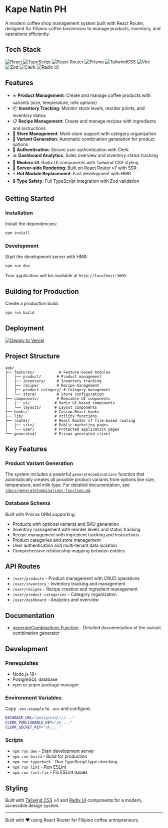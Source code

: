# Kape Natin PH

A modern coffee shop management system built with React Router, designed for Filipino coffee businesses to manage products, inventory, and operations efficiently.

## Tech Stack

![React](https://img.shields.io/badge/react-%2320232a.svg?style=for-the-badge&logo=react&logoColor=%2361DAFB)
![TypeScript](https://img.shields.io/badge/typescript-%23007ACC.svg?style=for-the-badge&logo=typescript&logoColor=white)
![React Router](https://img.shields.io/badge/React_Router-CA4245?style=for-the-badge&logo=react-router&logoColor=white)
![Prisma](https://img.shields.io/badge/Prisma-3982CE?style=for-the-badge&logo=Prisma&logoColor=white)
![TailwindCSS](https://img.shields.io/badge/tailwindcss-%2338B2AC.svg?style=for-the-badge&logo=tailwind-css&logoColor=white)
![Vite](https://img.shields.io/badge/vite-%23646CFF.svg?style=for-the-badge&logo=vite&logoColor=white)
![Zod](https://img.shields.io/badge/zod-%233068b7.svg?style=for-the-badge&logo=zod&logoColor=white)
![Clerk](https://img.shields.io/badge/clerk-%23553C9A.svg?style=for-the-badge&logo=clerk&logoColor=white)
![Radix UI](https://img.shields.io/badge/radix%20ui-161618.svg?style=for-the-badge&logo=radix-ui&logoColor=white)

## Features

- ☕ **Product Management**: Create and manage coffee products with variants (size, temperature, milk options)
- 📦 **Inventory Tracking**: Monitor stock levels, reorder points, and inventory status
- 📋 **Recipe Management**: Create and manage recipes with ingredients and instructions
- 🏪 **Store Management**: Multi-store support with category organization
- 🔧 **Variant Generation**: Automatic combination generation for product options
- 🔐 **Authentication**: Secure user authentication with Clerk
- 📊 **Dashboard Analytics**: Sales overview and inventory status tracking
- 🎨 **Modern UI**: Radix UI components with Tailwind CSS styling
- 🚀 **Server-side Rendering**: Built on React Router v7 with SSR
- ⚡️ **Hot Module Replacement**: Fast development with HMR
- 🔒 **Type Safety**: Full TypeScript integration with Zod validation

## Getting Started

### Installation

Install the dependencies:

```bash
npm install
```

### Development

Start the development server with HMR:

```bash
npm run dev
```

Your application will be available at `http://localhost:3000`.

## Building for Production

Create a production build:

```bash
npm run build
```

## Deployment

[![Deploy to Vercel](https://vercel.com/button)](https://vercel.com/new/clone?repository-url=https%3A%2F%2Fgithub.com%2Fremix-run%2Freact-router-templates%2Ftree%2Fmain%2Fvercel&project-name=my-react-router-app&repository-name=my-react-router-app)

## Project Structure

```
app/
├── features/           # Feature-based modules
│   ├── product/       # Product management
│   ├── inventory/     # Inventory tracking
│   ├── recipe/        # Recipe management
│   ├── product-category/ # Category management
│   └── store/         # Store configuration
├── components/        # Reusable UI components
│   ├── ui/           # Radix UI-based components
│   └── layouts/      # Layout components
├── hooks/            # Custom React hooks
├── lib/              # Utility functions
├── routes/           # React Router v7 file-based routing
│   ├── site/         # Public marketing pages
│   └── user/         # Protected application pages
└── generated/        # Prisma generated client
```

## Key Features

### Product Variant Generation

The system includes a powerful `generateCombinations` function that automatically creates all possible product variants from options like size, temperature, and milk type. For detailed documentation, see [`/docs/generateCombinations-function.md`](./docs/generateCombinations-function.md).

### Database Schema

Built with Prisma ORM supporting:
- Products with optional variants and SKU generation
- Inventory management with reorder levels and status tracking
- Recipe management with ingredient tracking and instructions
- Product categories and store management
- User authentication and multi-tenant data isolation
- Comprehensive relationship mapping between entities

## API Routes

- `/user/products` - Product management with CRUD operations
- `/user/inventory` - Inventory tracking and management
- `/user/recipes` - Recipe creation and ingredient management
- `/user/product-categories` - Category organization
- `/user/dashboard` - Analytics and overview

## Documentation

- [generateCombinations Function](./docs/generateCombinations-function.md) - Detailed documentation of the variant combination generator

## Development

### Prerequisites

- Node.js 18+ 
- PostgreSQL database
- npm or pnpm package manager

### Environment Variables

Copy `.env.example` to `.env` and configure:
```bash
DATABASE_URL="postgresql://..."
CLERK_PUBLISHABLE_KEY="pk_..."
CLERK_SECRET_KEY="sk_..."
```

### Scripts

- `npm run dev` - Start development server
- `npm run build` - Build for production
- `npm run typecheck` - Run TypeScript type checking
- `npm run lint` - Run ESLint
- `npm run lint:fix` - Fix ESLint issues

## Styling

Built with [Tailwind CSS](https://tailwindcss.com/) v4 and [Radix UI](https://radix-ui.com/) components for a modern, accessible design system.

---

Built with ❤️ using React Router for Filipino coffee entrepreneurs.
